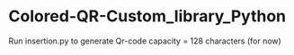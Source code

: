 # Colored-QR-Custom_library_Python

Run insertion.py to generate Qr-code capacity = 128 characters (for now)
